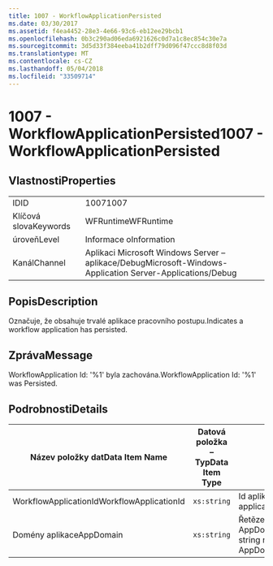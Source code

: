 ```yaml
---
title: 1007 - WorkflowApplicationPersisted
ms.date: 03/30/2017
ms.assetid: f4ea4452-28e3-4e66-93c6-eb12ee29bcb1
ms.openlocfilehash: 0b3c290ad06eda6921626c0d7a1c8ec854c30e7a
ms.sourcegitcommit: 3d5d33f384eeba41b2dff79d096f47ccc8d8f03d
ms.translationtype: MT
ms.contentlocale: cs-CZ
ms.lasthandoff: 05/04/2018
ms.locfileid: "33509714"
---
```

# <a name="1007---workflowapplicationpersisted"></a><span data-ttu-id="dbd63-102">1007 - WorkflowApplicationPersisted</span><span class="sxs-lookup"><span data-stu-id="dbd63-102">1007 - WorkflowApplicationPersisted</span></span>
## <a name="properties"></a><span data-ttu-id="dbd63-103">Vlastnosti</span><span class="sxs-lookup"><span data-stu-id="dbd63-103">Properties</span></span>  
  
|||  
|-|-|  
|<span data-ttu-id="dbd63-104">ID</span><span class="sxs-lookup"><span data-stu-id="dbd63-104">ID</span></span>|<span data-ttu-id="dbd63-105">1007</span><span class="sxs-lookup"><span data-stu-id="dbd63-105">1007</span></span>|  
|<span data-ttu-id="dbd63-106">Klíčová slova</span><span class="sxs-lookup"><span data-stu-id="dbd63-106">Keywords</span></span>|<span data-ttu-id="dbd63-107">WFRuntime</span><span class="sxs-lookup"><span data-stu-id="dbd63-107">WFRuntime</span></span>|  
|<span data-ttu-id="dbd63-108">úroveň</span><span class="sxs-lookup"><span data-stu-id="dbd63-108">Level</span></span>|<span data-ttu-id="dbd63-109">Informace o</span><span class="sxs-lookup"><span data-stu-id="dbd63-109">Information</span></span>|  
|<span data-ttu-id="dbd63-110">Kanál</span><span class="sxs-lookup"><span data-stu-id="dbd63-110">Channel</span></span>|<span data-ttu-id="dbd63-111">Aplikaci Microsoft Windows Server – aplikace/Debug</span><span class="sxs-lookup"><span data-stu-id="dbd63-111">Microsoft-Windows-Application Server-Applications/Debug</span></span>|  
  
## <a name="description"></a><span data-ttu-id="dbd63-112">Popis</span><span class="sxs-lookup"><span data-stu-id="dbd63-112">Description</span></span>  
 <span data-ttu-id="dbd63-113">Označuje, že obsahuje trvalé aplikace pracovního postupu.</span><span class="sxs-lookup"><span data-stu-id="dbd63-113">Indicates a workflow application has persisted.</span></span>  
  
## <a name="message"></a><span data-ttu-id="dbd63-114">Zpráva</span><span class="sxs-lookup"><span data-stu-id="dbd63-114">Message</span></span>  
 <span data-ttu-id="dbd63-115">WorkflowApplication Id: '%1' byla zachována.</span><span class="sxs-lookup"><span data-stu-id="dbd63-115">WorkflowApplication Id: '%1' was Persisted.</span></span>  
  
## <a name="details"></a><span data-ttu-id="dbd63-116">Podrobnosti</span><span class="sxs-lookup"><span data-stu-id="dbd63-116">Details</span></span>  
  
|<span data-ttu-id="dbd63-117">Název položky dat</span><span class="sxs-lookup"><span data-stu-id="dbd63-117">Data Item Name</span></span>|<span data-ttu-id="dbd63-118">Datová položka – Typ</span><span class="sxs-lookup"><span data-stu-id="dbd63-118">Data Item Type</span></span>|<span data-ttu-id="dbd63-119">Popis</span><span class="sxs-lookup"><span data-stu-id="dbd63-119">Description</span></span>|  
|--------------------|--------------------|-----------------|  
|<span data-ttu-id="dbd63-120">WorkflowApplicationId</span><span class="sxs-lookup"><span data-stu-id="dbd63-120">WorkflowApplicationId</span></span>|`xs:string`|<span data-ttu-id="dbd63-121">Id aplikace pracovního postupu</span><span class="sxs-lookup"><span data-stu-id="dbd63-121">The workflow application id</span></span>|  
|<span data-ttu-id="dbd63-122">Domény aplikace</span><span class="sxs-lookup"><span data-stu-id="dbd63-122">AppDomain</span></span>|`xs:string`|<span data-ttu-id="dbd63-123">Řetězec vrácený AppDomain.CurrentDomain.FriendlyName.</span><span class="sxs-lookup"><span data-stu-id="dbd63-123">The string returned by AppDomain.CurrentDomain.FriendlyName.</span></span>|
